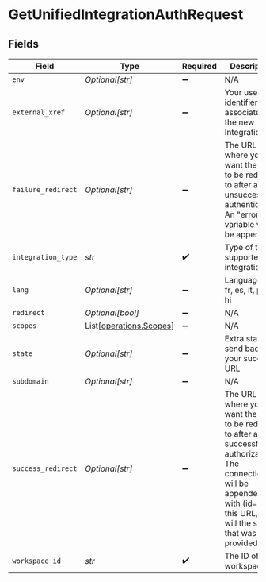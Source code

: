 # GetUnifiedIntegrationAuthRequest


## Fields

| Field                                                                                                                                                                                              | Type                                                                                                                                                                                               | Required                                                                                                                                                                                           | Description                                                                                                                                                                                        |
| -------------------------------------------------------------------------------------------------------------------------------------------------------------------------------------------------- | -------------------------------------------------------------------------------------------------------------------------------------------------------------------------------------------------- | -------------------------------------------------------------------------------------------------------------------------------------------------------------------------------------------------- | -------------------------------------------------------------------------------------------------------------------------------------------------------------------------------------------------- |
| `env`                                                                                                                                                                                              | *Optional[str]*                                                                                                                                                                                    | :heavy_minus_sign:                                                                                                                                                                                 | N/A                                                                                                                                                                                                |
| `external_xref`                                                                                                                                                                                    | *Optional[str]*                                                                                                                                                                                    | :heavy_minus_sign:                                                                                                                                                                                 | Your user identifier to associate with the new Integration                                                                                                                                         |
| `failure_redirect`                                                                                                                                                                                 | *Optional[str]*                                                                                                                                                                                    | :heavy_minus_sign:                                                                                                                                                                                 | The URL where you want the user to be redirect to after an unsuccessful authentication. An "error" variable will be appended.                                                                      |
| `integration_type`                                                                                                                                                                                 | *str*                                                                                                                                                                                              | :heavy_check_mark:                                                                                                                                                                                 | Type of the supported integration                                                                                                                                                                  |
| `lang`                                                                                                                                                                                             | *Optional[str]*                                                                                                                                                                                    | :heavy_minus_sign:                                                                                                                                                                                 | Language: en, fr, es, it, pt, zh, hi                                                                                                                                                               |
| `redirect`                                                                                                                                                                                         | *Optional[bool]*                                                                                                                                                                                   | :heavy_minus_sign:                                                                                                                                                                                 | N/A                                                                                                                                                                                                |
| `scopes`                                                                                                                                                                                           | List[[operations.Scopes](../../models/operations/scopes.md)]                                                                                                                                       | :heavy_minus_sign:                                                                                                                                                                                 | N/A                                                                                                                                                                                                |
| `state`                                                                                                                                                                                            | *Optional[str]*                                                                                                                                                                                    | :heavy_minus_sign:                                                                                                                                                                                 | Extra state to send back to your success URL                                                                                                                                                       |
| `subdomain`                                                                                                                                                                                        | *Optional[str]*                                                                                                                                                                                    | :heavy_minus_sign:                                                                                                                                                                                 | N/A                                                                                                                                                                                                |
| `success_redirect`                                                                                                                                                                                 | *Optional[str]*                                                                                                                                                                                    | :heavy_minus_sign:                                                                                                                                                                                 | The URL where you want the user to be redirect to after a successful authorization.  The connection ID will be appended with (id=<connectionId>) to this URL, as will the state that was provided. |
| `workspace_id`                                                                                                                                                                                     | *str*                                                                                                                                                                                              | :heavy_check_mark:                                                                                                                                                                                 | The ID of the workspace                                                                                                                                                                            |